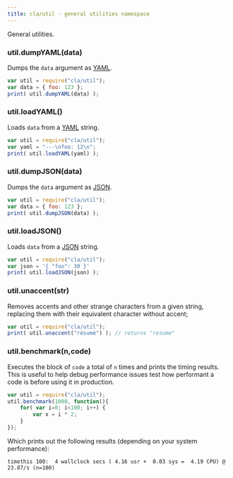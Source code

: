 ```yaml
---
title: cla/util - general utilities namespace
---
```


General utilities.

### util.dumpYAML(data)

Dumps the `data` argument as [YAML](concepts/yaml).

```javascript
var util = require("cla/util");
var data = { foo: 123 };
print( util.dumpYAML(data) );
```

### util.loadYAML()

Loads `data` from a [YAML](concepts/yaml) string.

```javascript
var util = require("cla/util");
var yaml = "---\nfoo: 12\n";
print( util.loadYAML(yaml) );
```

### util.dumpJSON(data)

Dumps the `data` argument as [JSON](https://en.wikipedia.org/wiki/JSON).

```javascript
var util = require("cla/util");
var data = { foo: 123 };
print( util.dumpJSON(data) );
```

### util.loadJSON()

Loads `data` from a [JSON](https://en.wikipedia.org/wiki/JSON) string.

```javascript
var util = require("cla/util");
var json = '{ "foo": 30 }'
print( util.loadJSON(json) );
```

### util.unaccent(str)

Removes accents and other strange characters from a given string,
replacing them with their equivalent character without accent;

```javascript
var util = require("cla/util");
print( util.unaccent("résumé") ); // returns "resume"
```

### util.benchmark(n,code)

Executes the block of `code` a total of `n` times and prints the
timing results. This is useful to help debug performance issues
test how performant a code is before using it in production.

```javascript
var util = require("cla/util");
util.benchmark(1000, function(){
    for( var i=0; i<100; i++) {
        var x = i * 2;
    }
});
```

Which prints out the following results (depending on your system performance):

`timethis 100:  4 wallclock secs ( 4.16 usr +  0.03 sys =  4.19 CPU) @ 23.87/s (n=100)`

